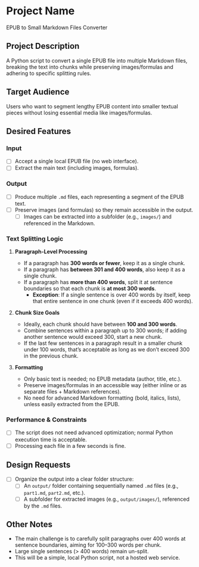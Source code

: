 # Project Name
EPUB to Small Markdown Files Converter

## Project Description
A Python script to convert a single EPUB file into multiple Markdown files, breaking the text into chunks while preserving images/formulas and adhering to specific splitting rules.

## Target Audience
Users who want to segment lengthy EPUB content into smaller textual pieces without losing essential media like images/formulas.

## Desired Features

### Input
- [ ] Accept a single local EPUB file (no web interface).
- [ ] Extract the main text (including images, formulas).

### Output
- [ ] Produce multiple `.md` files, each representing a segment of the EPUB text.
- [ ] Preserve images (and formulas) so they remain accessible in the output.
  - [ ] Images can be extracted into a subfolder (e.g., `images/`) and referenced in the Markdown.

### Text Splitting Logic

1. **Paragraph-Level Processing**  
   - If a paragraph has **300 words or fewer**, keep it as a single chunk.  
   - If a paragraph has **between 301 and 400 words**, also keep it as a single chunk.  
   - If a paragraph has **more than 400 words**, split it at sentence boundaries so that each chunk is **at most 300 words**.  
     - **Exception**: If a single sentence is over 400 words by itself, keep that entire sentence in one chunk (even if it exceeds 400 words).

2. **Chunk Size Goals**  
   - Ideally, each chunk should have between **100 and 300 words**.  
   - Combine sentences within a paragraph up to 300 words; if adding another sentence would exceed 300, start a new chunk.  
   - If the last few sentences in a paragraph result in a smaller chunk under 100 words, that’s acceptable as long as we don’t exceed 300 in the previous chunk.

3. **Formatting**  
   - Only basic text is needed; no EPUB metadata (author, title, etc.).  
   - Preserve images/formulas in an accessible way (either inline or as separate files + Markdown references).  
   - No need for advanced Markdown formatting (bold, italics, lists), unless easily extracted from the EPUB.

### Performance & Constraints
- [ ] The script does not need advanced optimization; normal Python execution time is acceptable.
- [ ] Processing each file in a few seconds is fine.

## Design Requests
- [ ] Organize the output into a clear folder structure:
  - [ ] An `output/` folder containing sequentially named `.md` files (e.g., `part1.md`, `part2.md`, etc.).
  - [ ] A subfolder for extracted images (e.g., `output/images/`), referenced by the `.md` files.

## Other Notes
- The main challenge is to carefully split paragraphs over 400 words at sentence boundaries, aiming for 100–300 words per chunk.
- Large single sentences (> 400 words) remain un-split.
- This will be a simple, local Python script, not a hosted web service.
